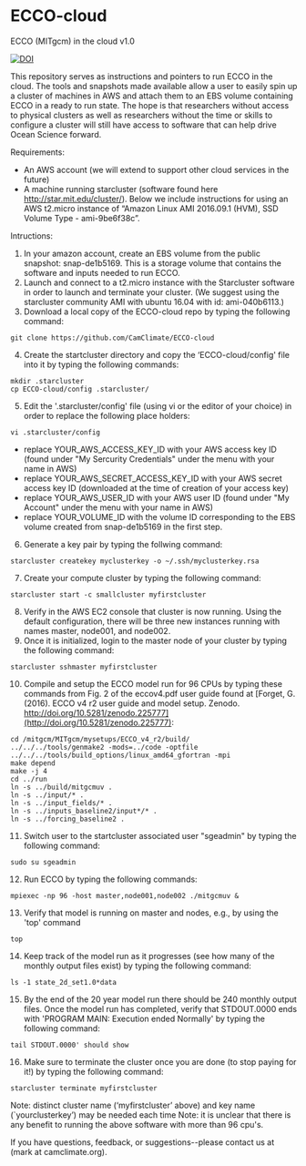 # ECCO-cloud
ECCO (MITgcm) in the cloud v1.0

[![DOI](https://zenodo.org/badge/76081884.svg)](https://zenodo.org/badge/latestdoi/76081884)

This repository serves as instructions and pointers to run ECCO in the cloud.  The tools and snapshots made available allow a user to easily spin up a cluster of machines in AWS and attach them to an EBS volume containing ECCO in a ready to run state.  The hope is that researchers without access to physical clusters as well as researchers without the time or skills to configure a cluster will still have access to software that can help drive Ocean Science forward.

Requirements:
* An AWS account (we will extend to support other cloud services in the future)
* A machine running starcluster (software found here http://star.mit.edu/cluster/). Below we include instructions for using an AWS t2.micro instance of “Amazon Linux AMI 2016.09.1 (HVM), SSD Volume Type - ami-9be6f38c”.

Intructions:
1. In your amazon account, create an EBS volume from the public snapshot: snap-de1b5169.  This is a storage volume that contains the software and inputs needed to run ECCO. 
2. Launch and connect to a t2.micro instance with the Starcluster software in order to launch and terminate your cluster.  (We suggest using the starcluster community AMI with ubuntu 16.04 with id: ami-040b6113.)
3. Download a local copy of the ECCO-cloud repo by typing the following command:
```
git clone https://github.com/CamClimate/ECCO-cloud
```
4. Create the startcluster directory and copy the ‘ECCO-cloud/config' file into it by typing the following commands:
```
mkdir .starcluster
cp ECCO-cloud/config .starcluster/
```
5. Edit the '.starcluster/config' file (using vi or the editor of your choice) in order to replace the following place holders:
```
vi .starcluster/config
```
   * replace YOUR_AWS_ACCESS_KEY_ID with your AWS access key ID (found under "My Sercurity Credentials" under the menu with your name in AWS)
   * replace YOUR_AWS_SECRET_ACCESS_KEY_ID with your AWS secret access key ID (downloaded at the time of creation of your access key)
   * replace YOUR_AWS_USER_ID with your AWS user ID (found under "My Account" under the menu with your name in AWS)
   * replace YOUR_VOLUME_ID with the volume ID corresponding to the EBS volume created from snap-de1b5169 in the first step.
6. Generate a key pair by typing the follwing command:
```
starcluster createkey myclusterkey -o ~/.ssh/myclusterkey.rsa
```
7. Create your compute cluster by typing the following command:
```
starcluster start -c smallcluster myfirstcluster
```
8. Verify in the AWS EC2 console that cluster is now running. Using the default configuration, there will be three new instances running with names master, node001, and node002.
9. Once it is initialized, login to the master node of your cluster by typing the following command:
```
starcluster sshmaster myfirstcluster
```
10. Compile and setup the ECCO model run for 96 CPUs by typing these commands from Fig. 2 of the eccov4.pdf user guide found at [Forget, G. (2016). ECCO v4 r2 user guide and model setup. Zenodo. http://doi.org/10.5281/zenodo.225777](http://doi.org/10.5281/zenodo.225777):
```
cd /mitgcm/MITgcm/mysetups/ECCO_v4_r2/build/
../../../tools/genmake2 -mods=../code -optfile ../../../tools/build_options/linux_amd64_gfortran -mpi
make depend
make -j 4
cd ../run
ln -s ../build/mitgcmuv .
ln -s ../input/* .
ln -s ../input_fields/* .
ln -s ../inputs_baseline2/input*/* .
ln -s ../forcing_baseline2 .
```
11. Switch user to the startcluster associated user "sgeadmin" by typing the following command:
```
sudo su sgeadmin
```
12. Run ECCO by typing the following commands:
```
mpiexec -np 96 -host master,node001,node002 ./mitgcmuv &
```
13. Verify that model is running on master and nodes, e.g., by using the 'top' command
```
top
```
14. Keep track of the model run as it progresses (see how many of the monthly output files exist) by typing the following command:
```
ls -1 state_2d_set1.0*data
```
15. By the end of the 20 year model run there should be 240 monthly output files.  Once the model run has completed, verify that STDOUT.0000 ends with 'PROGRAM MAIN: Execution ended Normally' by typing the following command: 
```
tail STDOUT.0000' should show 
```  
16. Make sure to terminate the cluster once you are done (to stop paying for it!) by typing the following command:
```
starcluster terminate myfirstcluster
```

Note: distinct cluster name (‘myfirstcluster’ above) and key name (`yourclusterkey’) may be needed each time
Note: it is unclear that there is any benefit to running the above software with more than 96 cpu's.

If you have questions, feedback, or suggestions--please contact us at (mark at camclimate.org).



